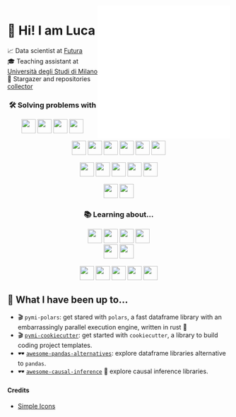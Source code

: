 <img align="right" alt="coding" width="300" src="./assets/coding.gif">

# 👋 Hi! I am Luca

📈 Data scientist at [Futura](https://www.futura.study/)
<br>
🎓 Teaching assistant at [Università degli Studi di Milano](https://www.unimi.it/en)
<br>
🌟 Stargazer and repositories [collector](https://github.com/baggiponte?tab=stars)

<h3 align="center">
🛠 Solving problems with
</h3>

<p align="center">
<img height="32" width="32" src="https://cdn.simpleicons.org/python">
<img height="32" width="32" src="https://cdn.simpleicons.org/julia">
<img height="32" width="32" src="https://cdn.simpleicons.org/lua">
<img height="32" width="32" src="https://cdn.simpleicons.org/r">
</p>

<p align="center">
<img height="32" width="32" src="https://cdn.simpleicons.org/numpy">
<img height="32" width="32" src="https://cdn.simpleicons.org/scipy">
<img height="32" width="32" src="https://cdn.simpleicons.org/pandas">
<img height="32" width="32" src="https://cdn.simpleicons.org/scikitlearn">
<img height="32" width="32" src="https://cdn.simpleicons.org/pytorch">
<img height="32" width="32" src="https://cdn.simpleicons.org/tensorflow">
</p>

<p align="center">
<img height="32" width="32" src="https://cdn.simpleicons.org/duckdb">
<img height="32" width="32" src="https://cdn.simpleicons.org/fastapi">
<img height="32" width="32" src="https://cdn.simpleicons.org/streamlit">
<img height="32" width="32" src="https://cdn.simpleicons.org/docker">
<img height="32" width="32" src="https://cdn.simpleicons.org/amazonaws">
</p>

<p align="center">
<img height="32" width="32" src="https://cdn.simpleicons.org/gnubash">
<img height="32" width="32" src="https://cdn.simpleicons.org/neovim">
</p>

<h3 align="center">
📚 Learning about...
</h3>

<p align="center">
<img height="32" width="32" src="https://cdn.simpleicons.org/airbyte">
<img height="32" width="32" src="https://cdn.simpleicons.org/snowflake">
<img height="32" width="32" src="https://cdn.simpleicons.org/databricks">
<img height="32" width="32" src="https://cdn.simpleicons.org/dbt">
<br>
<img height="32" width="32" src="https://cdn.simpleicons.org/dvc">
<img height="32" width="32" src="https://cdn.simpleicons.org/mlflow">
</p>

<p align="center">
<img height="32" width="32" src="https://cdn.simpleicons.org/pytorchlightning">
<img height="32" width="32" src="https://cdn.simpleicons.org/pyg">
<img height="32" width="32" src="https://cdn.simpleicons.org/rust">
<img height="32" width="32" src="https://cdn.simpleicons.org/nim">
<img height="32" width="32" src="https://cdn.simpleicons.org/zig">
</p>


## 👾 What I have been up to...

* 🎬 `pymi-polars`: get stared with `polars`, a fast dataframe library with an embarrassingly parallel execution engine, written in rust :crab:
* 🎬 [`pymi-cookiecutter`](https://baggiponte.github.io/pymi-cookiecutter/): get started with `cookiecutter`, a library to build coding project templates.
* 🕶 [`awesome-pandas-alternatives`](https://github.com/baggiponte/awesome-pandas-alternatives): explore dataframe libraries alternative to `pandas`.
* 🕶 [`awesome-causal-inference`](https://github.com/baggiponte/awesome-causal-inference) :construction: explore causal inference libraries.

#### Credits

* [Simple Icons](https://simpleicons.org/)
